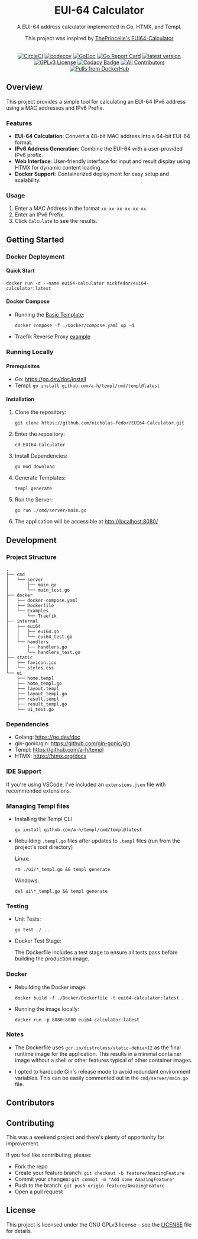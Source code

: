 <div align="center">

# EUI-64 Calculator

A EUI-64 address calculator implemented in Go, HTMX, and Templ.

This project was inspired by [ThePrincelle's EUI64-Calculator](https://github.com/ThePrincelle/EUI64-Calculator)
<br/><br/>

  [![CircleCI](https://dl.circleci.com/status-badge/img/gh/nicholas-fedor/EUI64-Calculator/tree/main.svg?style=shield)](https://dl.circleci.com/status-badge/redirect/gh/nicholas-fedor/EUI64-Calculator/tree/main)
  [![codecov](https://codecov.io/gh/nicholas-fedor/EUI64-Calculator/branch/main/graph/badge.svg)](https://codecov.io/gh/nicholas-fedor/EUI64-Calculator)
  [![GoDoc](https://godoc.org/github.com/nicholas-fedor/EUI64-Calculator?status.svg)](https://godoc.org/github.com/nicholas-fedor/EUI64-Calculator)
  [![Go Report Card](https://goreportcard.com/badge/github.com/nicholas-fedor/EUI64-Calculator)](https://goreportcard.com/report/github.com/nicholas-fedor/EUI64-Calculator)
  [![latest version](https://img.shields.io/github/tag/nicholas-fedor/EUI64-Calculator.svg)](https://github.com/nicholas-fedor/EUI64-Calculator/releases)
  [![GPLv3 License](https://img.shields.io/github/license/nicholas-fedor/EUI64-Calculator.svg)](https://www.gnu.org/licenses/gpl-3.0)
  [![Codacy Badge](https://app.codacy.com/project/badge/Grade/1c48cfb7646d4009aa8c6f71287670b8)](https://www.codacy.com/gh/nicholas-fedor/EUI64-Calculator/dashboard?utm_source=github.com&amp;utm_medium=referral&amp;utm_content=nicholas-fedor/EUI64-Calculator&amp;utm_campaign=Badge_Grade)
  [![All Contributors](https://img.shields.io/github/all-contributors/nicholas-fedor/EUI64-Calculator)](#contributors)
  [![Pulls from DockerHub](https://img.shields.io/docker/pulls/nickfedor/EUI64-Calculator.svg)](https://hub.docker.com/r/nickfedor/EUI64-Calculator)
</div>

## Overview

This project provides a simple tool for calculating an EUI-64 IPv6 address using a MAC addresses and IPv6 Prefix.

### Features

- **EUI-64 Calculation**: Convert a 48-bit MAC address into a 64-bit EUI-64 format.
- **IPv6 Address Generation**: Combine the EUI-64 with a user-provided IPv6 prefix.
- **Web Interface**: User-friendly interface for input and result display using HTMX for dynamic content loading.
- **Docker Support**: Containerized deployment for easy setup and scalability.

### Usage

1. Enter a MAC Address in the format `xx-xx-xx-xx-xx-xx`.
2. Enter an IPv6 Prefix.
3. Click `Calculate` to see the results.

## Getting Started

### Docker Deployment

#### Quick Start

```console
docker run -d --name eui64-calculator nickfedor/eui64-calculator:latest
```

#### Docker Compose

- Running the [Basic Template](/docker/docker-compose.yaml):

    ```console
    docker compose -f ./Docker/compose.yaml up -d
    ```

- Traefik Reverse Proxy [example](/docker/Examples/Traefik/README.md)

### Running Locally

#### Prerequisites

- Go: <https://go.dev/doc/install>
- Templ: `go install github.com/a-h/templ/cmd/templ@latest`

#### Installation

1. Clone the repository:

    ```console
    git clone https://github.com/nicholas-fedor/EUI64-Calculator.git
    ```

2. Enter the repository:

    ```console
    cd EUI64-Calculator
    ```

3. Install Dependencies:

    ```console
    go mod download
    ```

4. Generate Templates:

    ```console
    templ generate
    ```

5. Run the Server:

    ```console
    go run ./cmd/server/main.go
    ```

6. The application will be accessible at <http://localhost:8080/>

## Development

### Project Structure

```console
.
├── cmd
│   └── server
│       ├── main.go
│       └── main_test.go
├── docker
│   ├── docker-compose.yaml
│   ├── Dockerfile
│   └── Examples
│       └── Traefik
├── internal
│   ├── eui64
│   │   ├── eui64.go
│   │   └── eui64_test.go
│   └── handlers
│       ├── handlers.go
│       └── handlers_test.go
├── static
│   ├── favicon.ico
│   └── styles.css
└── ui
    ├── home.templ
    ├── home_templ.go
    ├── layout.templ
    ├── layout_templ.go
    ├── result.templ
    ├── result_templ.go
    └── ui_test.go
```

### Dependencies

- Golang: <https://go.dev/doc>
- gin-gonic/gin: <https://github.com/gin-gonic/gin>
- Templ: <https://github.com/a-h/templ>
- HTMX: <https://htmx.org/docs>

### IDE Support

If you're using VSCode, I've included an `extensions.json` file with recommended extensions.

### Managing Templ files

- Installing the Templ CLI

    ```console
    go install github.com/a-h/templ/cmd/templ@latest
    ```

- Rebuilding `.templ.go` files after updates to `.templ` files (run from the project's root directory)

    Linux:

    ```console
    rm ./ui/*_templ.go && templ generate
    ```

    Windows:

    ```console
    del ui\*_templ.go && templ generate
    ```

### Testing

- Unit Tests:

    ```console
    go test ./...
    ```

- Docker Test Stage:

    The Dockerfile includes a test stage to ensure all tests pass before building the production image.

### Docker

- Rebuilding the Docker image:

    ```console
    docker build -f ./Docker/Dockerfile -t eui64-calculator:latest .
    ```

- Running the image locally:

    ```console
    docker run -p 8080:8080 eui64-calculator:latest
    ```

### Notes

- The Dockerfile uses `gcr.io/distroless/static-debian12` as the final runtime image for the application. This results in a minimal container image without a shell or other features typical of other container images.

- I opted to hardcode Gin's release mode to avoid redundant environment variables. This can be easily commented out in the `cmd/server/main.go` file.

## Contributors

<!-- ALL-CONTRIBUTORS-LIST:START - Do not remove or modify this section -->
<!-- prettier-ignore-start -->
<!-- markdownlint-disable -->

<!-- markdownlint-restore -->
<!-- prettier-ignore-end -->

<!-- ALL-CONTRIBUTORS-LIST:END -->

## Contributing

This was a weekend project and there's plenty of opportunity for improvement.

If you feel like contributing, please:

- Fork the repo
- Create your feature branch: `git checkout -b feature/AmazingFeature`
- Commit your changes: `git commit -m "Add some AmazingFeature"`
- Push to the branch: `git push origin feature/AmazingFeature`
- Open a pull request

## License

This project is licensed under the GNU GPLv3 license - see the [LICENSE](#license) file for details.
